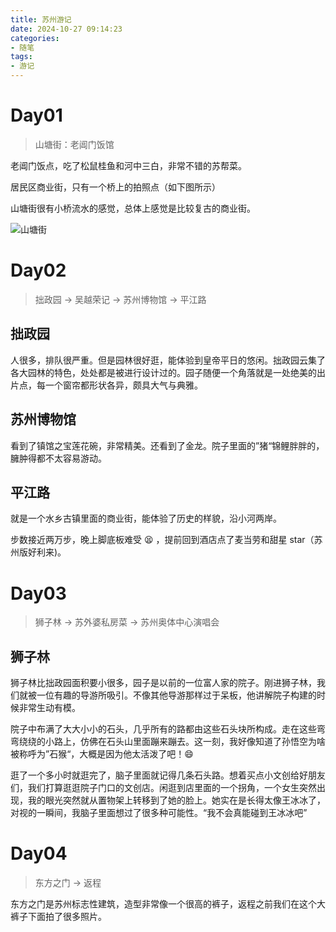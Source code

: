 ```yaml
---
title: 苏州游记
date: 2024-10-27 09:14:23
categories:
- 随笔
tags:
- 游记
---
```


# Day01

> 山塘街：老阊门饭馆

老阊门饭点，吃了松鼠桂鱼和河中三白，非常不错的苏帮菜。

居民区商业街，只有一个桥上的拍照点（如下图所示）

山塘街很有小桥流水的感觉，总体上感觉是比较复古的商业街。

![山塘街](https://s2.loli.net/2024/11/10/VPpnGmkt7bSrB3T.jpg)



# Day02

> 拙政园 -> 吴越荣记 -> 苏州博物馆 -> 平江路

## 拙政园

人很多，排队很严重。但是园林很好逛，能体验到皇帝平日的悠闲。拙政园云集了各大园林的特色，处处都是被进行设计过的。园子随便一个角落就是一处绝美的出片点，每一个窗帘都形状各异，颇具大气与典雅。



## 苏州博物馆

看到了镇馆之宝莲花碗，非常精美。还看到了金龙。院子里面的”猪“锦鲤胖胖的，臃肿得都不太容易游动。

## 平江路

就是一个水乡古镇里面的商业街，能体验了历史的样貌，沿小河两岸。

步数接近两万步，晚上脚底板难受 :tired_face: ，提前回到酒店点了麦当劳和甜星 star（苏州版好利来)。

# Day03

> 狮子林 -> 苏外婆私房菜 -> 苏州奥体中心演唱会

## 狮子林

狮子林比拙政园面积要小很多，园子是以前的一位富人家的院子。刚进狮子林，我们就被一位有趣的导游所吸引。不像其他导游那样过于呆板，他讲解院子构建的时候非常生动有模。

院子中布满了大大小小的石头，几乎所有的路都由这些石头块所构成。走在这些弯弯绕绕的小路上，仿佛在石头山里面蹦来蹦去。这一刻，我好像知道了孙悟空为啥被称呼为”石猴“，大概是因为他太活泼了吧！:smile:

逛了一个多小时就逛完了，脑子里面就记得几条石头路。想着买点小文创给好朋友们，我们打算逛逛院子门口的文创店。闲逛到店里面的一个拐角，一个女生突然出现，我的眼光突然就从置物架上转移到了她的脸上。她实在是长得太像王冰冰了，对视的一瞬间，我脑子里面想过了很多种可能性。“我不会真能碰到王冰冰吧”

# Day04

> 东方之门 -> 返程

东方之门是苏州标志性建筑，造型非常像一个很高的裤子，返程之前我们在这个大裤子下面拍了很多照片。
